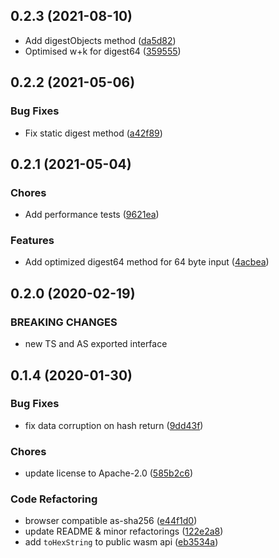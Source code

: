 ## 0.2.3 (2021-08-10)

- Add digestObjects method ([da5d82](https://github.com/ChainSafe/as-sha256/commit/da5d82))
- Optimised w+k for digest64 ([359555](https://github.com/ChainSafe/as-sha256/commit/359555))

## 0.2.2 (2021-05-06)

### Bug Fixes

- Fix static digest method ([a42f89](https://github.com/ChainSafe/as-sha256/commit/a42f89))

## 0.2.1 (2021-05-04)

### Chores

- Add performance tests ([9621ea](https://github.com/ChainSafe/as-sha256/commit/9621ea))

### Features

- Add optimized digest64 method for 64 byte input ([4acbea](https://github.com/ChainSafe/as-sha256/commit/4acbea))

<a name="0.2.0"></a>
## 0.2.0 (2020-02-19)

### BREAKING CHANGES

* new TS and AS exported interface

<a name="0.1.4"></a>
## 0.1.4 (2020-01-30)

### Bug Fixes

* fix data corruption on hash return ([9dd43f](https://github.com/ChainSafe/as-sha256/commit/9dd43f))

### Chores

* update license to Apache-2.0 ([585b2c6](https://github.com/ChainSafe/as-sha256/commit/585b2c6))

### Code Refactoring

* browser compatible as-sha256 ([e44f1d0](https://github.com/ChainSafe/as-sha256/commit/e44f1d0))
* update README & minor refactorings ([122e2a8](https://github.com/ChainSafe/as-sha256/commit/122e2a8))
* add `toHexString` to public wasm api ([eb3534a](https://github.com/ChainSafe/as-sha256/commit/eb3534a))
